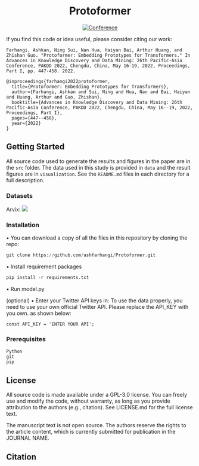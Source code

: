 <div align="center">

# Protoformer

[![Conference](http://img.shields.io/badge/PAKDD-2022-4b44ce.svg)](https://link.springer.com/chapter/10.1007/978-3-031-05933-9_35)
</div>

If you find this code or idea useful, please consider citing our work:

```
Farhangi, Ashkan, Ning Sui, Nan Hua, Haiyan Bai, Arthur Huang, and Zhishan Guo. "Protoformer: Embedding Prototypes for Transformers." In Advances in Knowledge Discovery and Data Mining: 26th Pacific-Asia Conference, PAKDD 2022, Chengdu, China, May 16–19, 2022, Proceedings, Part I, pp. 447-458. 2022.
```

```
@inproceedings{farhangi2022protoformer,
  title={Protoformer: Embedding Prototypes for Transformers},
  author={Farhangi, Ashkan and Sui, Ning and Hua, Nan and Bai, Haiyan and Huang, Arthur and Guo, Zhishan},
  booktitle={Advances in Knowledge Discovery and Data Mining: 26th Pacific-Asia Conference, PAKDD 2022, Chengdu, China, May 16--19, 2022, Proceedings, Part I},
  pages={447--458},
  year={2022}
}
```


## Getting Started
All source code used to generate the results and figures in the paper are in
the `src` folder. The data used in this study is provided in `data` and the result figures are in `visualization`. See the `README.md` files in each directory for a full description.

### Datasets

Arvix: 
![](https://github.com/0415070/Protoformer/blob/main/visualization/arvix100.png)
### Installation

• You can download a copy of all the files in this repository by cloning the repo:

   ```Python
   git clone https://github.com/ashfarhangi/Protoformer.git
   ```

• Install requirement packages

   ```Python
   pip install -r requirements.txt
   ```

• Run model.py 

(optional)
• Enter your Twitter API keys in:
To use the data properly, you need to use your own official Twitter API. Please replace the API_KEY with you own. as shown below:
    

   ```
   const API_KEY = 'ENTER YOUR API';
   ```


### Prerequisites
```
Python
git
pip
```


## License
All source code is made available under a GPL-3.0 license. You can freely use and modify the code, without warranty, as long as you provide attribution to the authors (e.g., citation). See LICENSE.md for the full license text.

The manuscript text is not open source. The authors reserve the rights to the article content, which is currently submitted for publication in the JOURNAL NAME.

## Citation   

